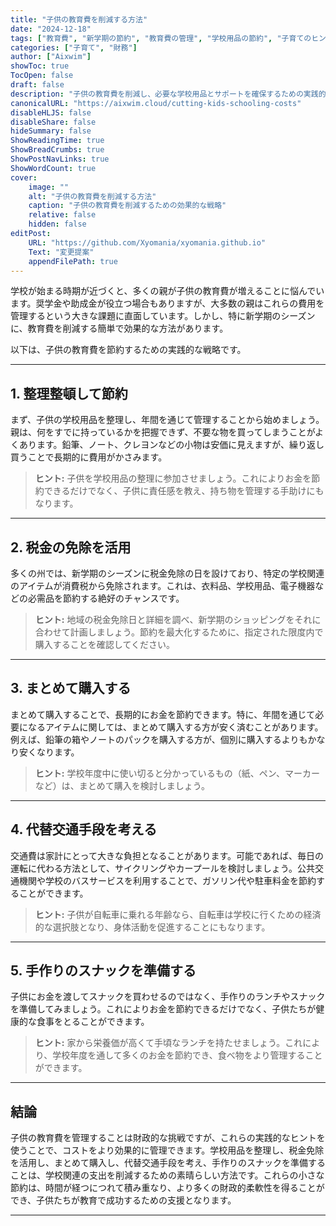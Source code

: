```yaml
---
title: "子供の教育費を削減する方法"
date: "2024-12-18"
tags: ["教育費", "新学期の節約", "教育費の管理", "学校用品の節約", "子育てのヒント"]
categories: ["子育て", "財務"]
author: ["Aixwim"]
showToc: true
TocOpen: false
draft: false
description: "子供の教育費を削減し、必要な学校用品とサポートを確保するための実践的なヒント。"
canonicalURL: "https://aixwim.cloud/cutting-kids-schooling-costs"
disableHLJS: false
disableShare: false
hideSummary: false
ShowReadingTime: true
ShowBreadCrumbs: true
ShowPostNavLinks: true
ShowWordCount: true
cover:
    image: ""
    alt: "子供の教育費を削減する方法"
    caption: "子供の教育費を削減するための効果的な戦略"
    relative: false
    hidden: false
editPost:
    URL: "https://github.com/Xyomania/xyomania.github.io"
    Text: "変更提案"
    appendFilePath: true
---
```


学校が始まる時期が近づくと、多くの親が子供の教育費が増えることに悩んでいます。奨学金や助成金が役立つ場合もありますが、大多数の親はこれらの費用を管理するという大きな課題に直面しています。しかし、特に新学期のシーズンに、教育費を削減する簡単で効果的な方法があります。

以下は、子供の教育費を節約するための実践的な戦略です。

---

## 1. **整理整頓して節約**

まず、子供の学校用品を整理し、年間を通じて管理することから始めましょう。親は、何をすでに持っているかを把握できず、不要な物を買ってしまうことがよくあります。鉛筆、ノート、クレヨンなどの小物は安価に見えますが、繰り返し買うことで長期的に費用がかさみます。

> **ヒント:** 子供を学校用品の整理に参加させましょう。これによりお金を節約できるだけでなく、子供に責任感を教え、持ち物を管理する手助けにもなります。

---

## 2. **税金の免除を活用**

多くの州では、新学期のシーズンに税金免除の日を設けており、特定の学校関連のアイテムが消費税から免除されます。これは、衣料品、学校用品、電子機器などの必需品を節約する絶好のチャンスです。

> **ヒント:** 地域の税金免除日と詳細を調べ、新学期のショッピングをそれに合わせて計画しましょう。節約を最大化するために、指定された限度内で購入することを確認してください。

---

## 3. **まとめて購入する**

まとめて購入することで、長期的にお金を節約できます。特に、年間を通じて必要になるアイテムに関しては、まとめて購入する方が安く済むことがあります。例えば、鉛筆の箱やノートのパックを購入する方が、個別に購入するよりもかなり安くなります。

> **ヒント:** 学校年度中に使い切ると分かっているもの（紙、ペン、マーカーなど）は、まとめて購入を検討しましょう。

---

## 4. **代替交通手段を考える**

交通費は家計にとって大きな負担となることがあります。可能であれば、毎日の運転に代わる方法として、サイクリングやカープールを検討しましょう。公共交通機関や学校のバスサービスを利用することで、ガソリン代や駐車料金を節約することができます。

> **ヒント:** 子供が自転車に乗れる年齢なら、自転車は学校に行くための経済的な選択肢となり、身体活動を促進することにもなります。

---

## 5. **手作りのスナックを準備する**

子供にお金を渡してスナックを買わせるのではなく、手作りのランチやスナックを準備してみましょう。これによりお金を節約できるだけでなく、子供たちが健康的な食事をとることができます。

> **ヒント:** 家から栄養価が高くて手頃なランチを持たせましょう。これにより、学校年度を通して多くのお金を節約でき、食べ物をより管理することができます。

---

## 結論

子供の教育費を管理することは財政的な挑戦ですが、これらの実践的なヒントを使うことで、コストをより効果的に管理できます。学校用品を整理し、税金免除を活用し、まとめて購入し、代替交通手段を考え、手作りのスナックを準備することは、学校関連の支出を削減するための素晴らしい方法です。これらの小さな節約は、時間が経つにつれて積み重なり、より多くの財政的柔軟性を得ることができ、子供たちが教育で成功するための支援となります。

---
